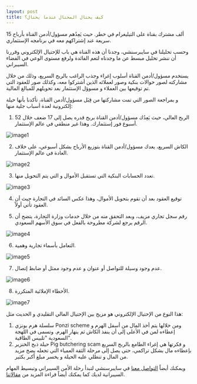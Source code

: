 ```yaml
---
layout: post
title: كيف يحتال المحتال عندما يحتال؟
---
```


15 ألف مشترك بقناة على التيليغرام في خطر. حيث يَعِدُهم مسؤول/أدمن القناة بأرباح سريعة عند إشتراكهم معه في برنامجه الإستثماري.

وحسب تحليلنا في سايبرسنشي، وجدنا أن هذه القناة هي باب للإحتيال الإلكتروني وقررنا أن ننشر تحليل مبسط عن ما وجدناه لتعم الفائدة ولرفع مستوى الوعي في الفضاء السيبراني.

يستخدم مسؤول/أدمن القناة أسلوب إغراء وجذب الراغب بالربح السريع، وذلك من خلال مشاركته لصور حوالات بنكية وصور لعملائه الذين أشتركوا معه، وكذلك صور للعقود التي تم توقيعها بين العملاء و مسوؤل الإستثمار بعد تحويلهم للمبالغ المالية.


و بمراجعة الصور التي تمت مشاركتها من قِبَل مسؤول/أدمن القناة، تأكدنا بأنها حيلة إلكترونية لعدة أسباب جلية منها:
1. الربح العالي، حيث يَعِدُك مسؤول/أدمن القناة بربح قدره يصل إلى 17 ضعف خلال 52 أسبوع فور إستثمارك. وهذا غير منطقي في عالم الإستثمار.

![image1](./images/Scheme1.png)


2. الكاش السريع، يعدك مسؤول/أدمن القناة بتوزيع الأرباح بشكل أسبوعي، على خلاف العادة في عالم الإستثمار.

![image2](./images/Scheme2.png)


3. تعدد الحسابات البنكية التي تستقبل الأموال و التي يتم التحويل منها.

![image3](./images/Scheme3.png)


4. توقيع العقود بعد أن تقوم بتحويل الأموال، وهذا عكس السائد في التجارة حيث أن العقود تأتي أولاً.


5. رقم سجل تجاري مزيف، وبعد التحقق منه من خلال خدمات وزارة التجارة، يتضح أن الرقم يرجع لشركة مطروحة بالفعل في سوق الأسهم السعودي.

![image4](./images/Scheme4.png)


6. التعامل بأسماء تجارية وهمية.

![image5](./images/Scheme5.png)


7. عدم وجود وسيلة للتواصل أو عنوان و عدم وجود ممثل أو ضابط إتصال.

![image6](./images/Scheme6.png)


8. الأخطاء الإملائية المتكررة.

![image7](./images/Scheme7.png)


هذا النوع من الإحتيال الإلكتروني هو مزيج بين الإحتيال المالي التقليدي و الحديث مثل:

1. سلسلة هرم بونزي Ponzi scheme ومن خلالها يتم أخذ المال من أسفل الهرم و إعطاءه لمن في الأعلى إلى أن ينفذ الكاش ثم ينهار الهرم.  وتسمى في اللهجة السعودية "تلبيس الطاقية".
2. حيلة ذبح الخنزير Pig butchering scam و فكرتها هي إغراء الطامع بالربح السريع بإعطاءه مال بشكل تراكمي، حتى يصل إلى مرحلة الثقة العمياء التي تجعله يضخ مزيد من المال و تنطلي عليه الحيلة و يخسر مبلغ أكبر بكثير.

ويمكنك أيضاً [التواصل معنا](https://www.cybersenshi.com/pages/contact/) في سايبرسنشي لتبدأ رحلة الأمن السيبراني وتبسيط المهام السيبرانية لديك كما يمكنك أيضاً قراءة المزيد من [مقالاتنا](https://blog.cybersenshi.com/).
